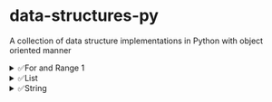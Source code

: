 # data-structures-py

A collection of data structure implementations in Python with object oriented manner

<details>
    <summary>✅For and Range 1</summary>

- [1. Char with unicode](./for_n_range_1/char_unicode.py)
- [2. Digit count](./for_n_range_1/digit_count.py)
- [3. Index Check](./for_n_range_1/index_check.py)
- [4. m_multiply_n](./for_n_range_1/m_multiple_n.py)
- [5. Multiply n](./for_n_range_1/multiple_n.py)
- [6. Multiply print](./for_n_range_1/multiple_print.py)
- [7. n_Even](./for_n_range_1/n_even.py)
- [8. Space_count](./for_n_range_1/space_count.py)
- [9. table.py](./for_n_range_1/table.py)
- [10. Unique Integer](./for_n_range_1/unique_integer.py)
- [11. Vowel_only](./for_n_range_1/vowel_only.py)
- [12. Cube of any number](./for_n_range_1/Cube_any.py)
- [13. Prime in Range](./for_n_range_1/prime_in_range.py)

</details>

<details>
    <summary>✅List</summary>

- [1. Sum of element in a list](./list/sum_of_list_elem.py)
- [2. Avg of element in a list](./list/avg_list.py)
- [3. List of Square of number](./list/square_list.py)
- [4. Sort List in Decending](./list/sort_decending.py)
- [5. Create a list by even place number](./list/create_list_even_place.py)
- [6. First N Even Number List](./list/n_even_list.py)
- [7. N_Prime Number](./list/n_prime.py)
- [8. Create two list Positive and Non Positive](./list/Pos_non_pos.py)
- [9. Fibonocii Number List](./list/fibonocii.py)

</details>

<details>
    <summary>✅String</summary>

- [1. Check given string has only alphabet or not](./string/alpha_present.py)
- [2. Check alphabet present or not in string](./string/check_alphabet.py)
- [3. Count vowel on given string](./string/count_vowel.py)
- [4. Reverse String](./string/reverse_str.py)
- [5. Reverse Word Wise](./string/reverse_word.py)
- [6. Extract the number from a given str and store in list](./string/extract_number.py)
- [7. Palindrome or Not](./string/palindrome.py)
- [8. Upper Convert](./string/to_uppercase.py)
- [9. Find Max Length word](./string/max_len_word.py)

</details>
